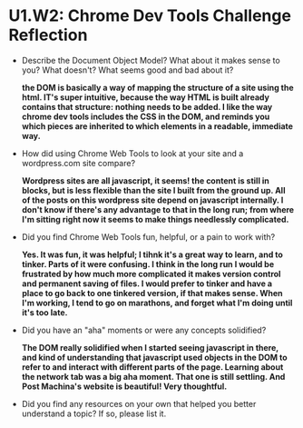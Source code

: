 # U1.W2: Chrome Dev Tools Challenge Reflection

* Describe the Document Object Model? What about it makes sense to you? What doesn't? What seems good and bad about it?

	**the DOM is basically a way of mapping the structure of a site using the html. IT's super intuitive, because the way HTML is built already contains that structure: nothing needs to be added. I like the way chrome dev tools includes the CSS in the DOM, and reminds you which pieces are inherited to which elements in a readable, immediate way.**

* How did using Chrome Web Tools to look at your site and a wordpress.com site compare?

	**Wordpress sites are all javascript, it seems! the content is still in blocks, but is less flexible than the site I built from the ground up. All of the posts on this wordpress site depend on javascript internally. I don't know if there's any advantage to that in the long run; from where I'm sitting right now it seems to make things needlessly complicated.**


* Did you find Chrome Web Tools fun, helpful, or a pain to work with?

	**Yes. It was fun, it was helpful; I tihnk it's a great way to learn, and to tinker. Parts of it were confusing. I think in the long run I would be frustrated by how much more complicated it makes version control and permanent saving of files. I would prefer to tinker and have a place to go back to one tinkered version, if that makes sense. When I'm working, I tend to go on marathons, and forget what I'm doing until it's too late.**

* Did you have an "aha" moments or were any concepts solidified?

	**The DOM really solidified when I started seeing javascript in there, and kind of understanding that javascript used objects in the DOM to refer to and interact with different parts of the page. Learning about the network tab was a big aha moment. That one is still settling. And Post Machina's website is beautiful! Very thoughtful.**

* Did you find any resources on your own that helped you better understand a topic? If so, please list it.